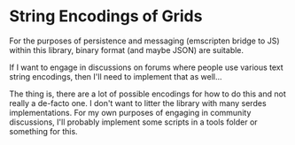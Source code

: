 <!-- SPDX-FileCopyrightText: 2020 David Fong -->
<!-- SPDX-License-Identifier: CC0-1.0 -->
# String Encodings of Grids

For the purposes of persistence and messaging (emscripten bridge to JS) within this library, binary format (and maybe JSON) are suitable.

If I want to engage in discussions on forums where people use various text string encodings, then I'll need to implement that as well...

The thing is, there are a lot of possible encodings for how to do this and not really a de-facto one. I don't want to litter the library with many serdes implementations. For my own purposes of engaging in community discussions, I'll probably implement some scripts in a tools folder or something for this.